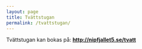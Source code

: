 ```yaml
---
layout: page
title: Tvättstugan
permalink: /tvattstugan/
---
```


Tvättstugan kan bokas på: <b><a href="http://nipfjallet5.se/tvatt">http://nipfjallet5.se/tvatt</a></b>

<!--iframe src="http://nipfjallet5.se/tvatt/" style="width:100%; height:500px; border:1px solid lightgrey"></iframe-->
